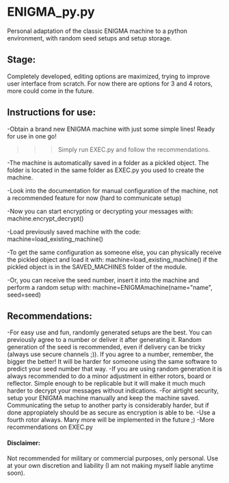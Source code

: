 # ENIGMA_py.py
Personal adaptation of the classic ENIGMA machine to a python environment, with random seed setups and setup storage.

## Stage:
Completely developed, editing options are maximized, trying to improve user interface from scratch.
For now there are options for 3 and 4 rotors, more could come in the future.

## Instructions for use:
-Obtain a brand new ENIGMA machine with just some simple lines! Ready for use in one go!
>>>Simply run EXEC.py and follow the recommendations.

-The machine is automatically saved in a folder as a pickled object. The folder is located in the same folder as EXEC.py you used to create the machine.

-Look into the documentation for manual configuration of the machine, not a recommended feature for now (hard to communicate setup)

-Now you can start encrypting or decrypting your messages with: machine.encrypt_decrypt()

-Load previously saved machine with the code: machine=load_existing_machine()

-To get the same configuration as someone else, you can physically receive the pickled object and load it with: machine=load_existing_machine() if the pickled object is in the SAVED_MACHINES folder of the module.

-Or, you can receive the seed number, insert it into the machine and perform a random setup with: 
machine=ENIGMAmachine(name="name", seed=seed)

## Recommendations:
-For easy use and fun, randomly generated setups are the best. You can previously agree to a number or deliver it after generating it. Random generation of the seed is recommended, even if delivery can be tricky (always use secure channels ;)). If you agree to a number, remember, the bigger the better! It will be harder for someone using the same software to predict your seed number that way.
-If you are using random generation it is always recommended to do a minor adjustment in either rotors, board or reflector. Simple enough to be replicable but it will make it much much harder to decrypt your messages without indications.
-For airtight security, setup your ENIGMA machine manually and keep the machine saved. Communicating the setup to another party is considerably harder, but if done appropiately should be as secure as encryption is able to be.
-Use a fourth rotor always. Many more will be implemented in the future ;)
-More recommendations on EXEC.py

#### Disclaimer:
Not recommended for military or commercial purposes, only personal. Use at your own discretion and liability (I am not making myself liable anytime soon).

